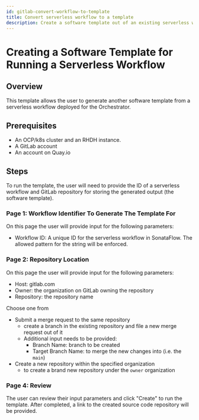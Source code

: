 ```yaml
---
id: gitlab-convert-workflow-to-template
title: Convert serverless workflow to a template
description: Create a software template out of an existing serverless workflow.
---
```


# Creating a Software Template for Running a Serverless Workflow

## Overview

This template allows the user to generate another software template from a serverless workflow deployed for the Orchestrator.

## Prerequisites

- An OCP/k8s cluster and an RHDH instance. 
- A GitLab account
- An account on Quay.io 

## Steps

To run the template, the user will need to provide the ID of a serverless workflow and GitLab repository for storing the generated output (the software template).

### Page 1: Workflow Identifier To Generate The Template For


On this page the user will provide input for the following parameters:

- Workflow ID: A unique ID for the serverless workflow in SonataFlow. The allowed pattern for the string will be enforced. 

### Page 2: Repository Location
On this page the user will provide input for the following parameters:

- Host: gitlab.com
- Owner: the organization on GitLab owning the repository
- Repository: the repository name
  
Choose one from
- Submit a merge request to the same repository
  - create a branch in the existing repository and file a new merge request out of it
  - Additional input needs to be provided:
    - Branch Name: branch to be created
    - Target Branch Name: to merge the new changes into (i.e. the `main`)
- Create a new repository within the specified organization
  - to create a brand new repository under the `owner` organization

### Page 4: Review

The user can review their input parameters and click "Create" to run the template. After completed, a link to the created source code repository will be provided.
